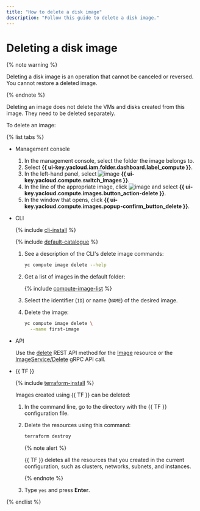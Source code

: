 ```yaml
---
title: "How to delete a disk image"
description: "Follow this guide to delete a disk image."
---
```


# Deleting a disk image

{% note warning %}

Deleting a disk image is an operation that cannot be canceled or reversed. You cannot restore a deleted image.

{% endnote %}

Deleting an image does not delete the VMs and disks created from this image. They need to be deleted separately.

To delete an image:

{% list tabs %}

- Management console

   1. In the management console, select the folder the image belongs to.
   1. Select **{{ ui-key.yacloud.iam.folder.dashboard.label_compute }}**.
   1. In the left-hand panel, select ![image](../../../_assets/compute/image-pic.svg) **{{ ui-key.yacloud.compute.switch_images }}**.
   1. In the line of the appropriate image, click ![image](../../../_assets/horizontal-ellipsis.svg) and select **{{ ui-key.yacloud.compute.images.button_action-delete }}**.
   1. In the window that opens, click **{{ ui-key.yacloud.compute.images.popup-confirm_button_delete }}**.

- CLI

   {% include [cli-install](../../../_includes/cli-install.md) %}

   {% include [default-catalogue](../../../_includes/default-catalogue.md) %}

   1. See a description of the CLI's delete image commands:

      ```bash
      yc compute image delete --help
      ```

   1. Get a list of images in the default folder:

      {% include [compute-image-list](../../../_includes/compute/image-list.md) %}

   1. Select the identifier (`ID`) or name (`NAME`) of the desired image.
   1. Delete the image:

      ```bash
      yc compute image delete \
        --name first-image
      ```

- API

   Use the [delete](../../api-ref/Image/delete.md) REST API method for the [Image](../../api-ref/Image/index.md) resource or the [ImageService/Delete](../../api-ref/grpc/image_service.md#Delete) gRPC API call.

- {{ TF }}

   {% include [terraform-install](../../../_includes/terraform-install.md) %}

   Images created using {{ TF }} can be deleted:
   1. In the command line, go to the directory with the {{ TF }} configuration file.
   1. Delete the resources using this command:

      ```bash
      terraform destroy
      ```

      {% note alert %}

      {{ TF }} deletes all the resources that you created in the current configuration, such as clusters, networks, subnets, and instances.

      {% endnote %}

   1. Type `yes` and press **Enter**.

{% endlist %}
